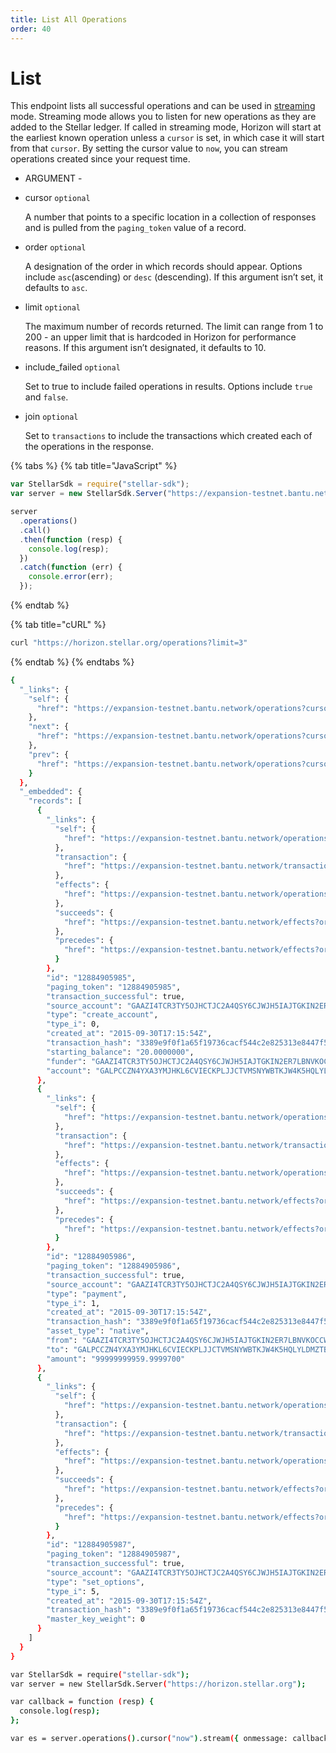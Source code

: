 ```yaml
---
title: List All Operations
order: 40
---
```


# List

This endpoint lists all successful operations and can be used in [streaming](../../introduction/streaming.md) mode. Streaming mode allows you to listen for new operations as they are added to the Stellar ledger. If called in streaming mode, Horizon will start at the earliest known operation unless a `cursor` is set, in which case it will start from that `cursor`. By setting the cursor value to `now`, you can stream operations created since your request time.

 - ARGUMENT - 

* cursor `optional`

  A number that points to a specific location in a collection of responses and is pulled from the `paging_token` value of a record.

* order `optional`

  A designation of the order in which records should appear. Options include `asc`\(ascending\) or `desc` \(descending\). If this argument isn’t set, it defaults to `asc`.

* limit `optional`

  The maximum number of records returned. The limit can range from 1 to 200 - an upper limit that is hardcoded in Horizon for performance reasons. If this argument isn’t designated, it defaults to 10.

* include\_failed `optional`

  Set to true to include failed operations in results. Options include `true` and `false`.

* join `optional`

  Set to `transactions` to include the transactions which created each of the operations in the response.

{% tabs %}
{% tab title="JavaScript" %}
```javascript
var StellarSdk = require("stellar-sdk");
var server = new StellarSdk.Server("https://expansion-testnet.bantu.network");

server
  .operations()
  .call()
  .then(function (resp) {
    console.log(resp);
  })
  .catch(function (err) {
    console.error(err);
  });
```
{% endtab %}

{% tab title="cURL" %}
```bash
curl "https://horizon.stellar.org/operations?limit=3"
```
{% endtab %}
{% endtabs %}

```bash
{
  "_links": {
    "self": {
      "href": "https://expansion-testnet.bantu.network/operations?cursor=\u0026limit=3\u0026order=asc"
    },
    "next": {
      "href": "https://expansion-testnet.bantu.network/operations?cursor=12884905987\u0026limit=3\u0026order=asc"
    },
    "prev": {
      "href": "https://expansion-testnet.bantu.network/operations?cursor=12884905985\u0026limit=3\u0026order=desc"
    }
  },
  "_embedded": {
    "records": [
      {
        "_links": {
          "self": {
            "href": "https://expansion-testnet.bantu.network/operations/12884905985"
          },
          "transaction": {
            "href": "https://expansion-testnet.bantu.network/transactions/3389e9f0f1a65f19736cacf544c2e825313e8447f569233bb8db39aa607c8889"
          },
          "effects": {
            "href": "https://expansion-testnet.bantu.network/operations/12884905985/effects"
          },
          "succeeds": {
            "href": "https://expansion-testnet.bantu.network/effects?order=desc\u0026cursor=12884905985"
          },
          "precedes": {
            "href": "https://expansion-testnet.bantu.network/effects?order=asc\u0026cursor=12884905985"
          }
        },
        "id": "12884905985",
        "paging_token": "12884905985",
        "transaction_successful": true,
        "source_account": "GAAZI4TCR3TY5OJHCTJC2A4QSY6CJWJH5IAJTGKIN2ER7LBNVKOCCWN7",
        "type": "create_account",
        "type_i": 0,
        "created_at": "2015-09-30T17:15:54Z",
        "transaction_hash": "3389e9f0f1a65f19736cacf544c2e825313e8447f569233bb8db39aa607c8889",
        "starting_balance": "20.0000000",
        "funder": "GAAZI4TCR3TY5OJHCTJC2A4QSY6CJWJH5IAJTGKIN2ER7LBNVKOCCWN7",
        "account": "GALPCCZN4YXA3YMJHKL6CVIECKPLJJCTVMSNYWBTKJW4K5HQLYLDMZTB"
      },
      {
        "_links": {
          "self": {
            "href": "https://expansion-testnet.bantu.network/operations/12884905986"
          },
          "transaction": {
            "href": "https://expansion-testnet.bantu.network/transactions/3389e9f0f1a65f19736cacf544c2e825313e8447f569233bb8db39aa607c8889"
          },
          "effects": {
            "href": "https://expansion-testnet.bantu.network/operations/12884905986/effects"
          },
          "succeeds": {
            "href": "https://expansion-testnet.bantu.network/effects?order=desc\u0026cursor=12884905986"
          },
          "precedes": {
            "href": "https://expansion-testnet.bantu.network/effects?order=asc\u0026cursor=12884905986"
          }
        },
        "id": "12884905986",
        "paging_token": "12884905986",
        "transaction_successful": true,
        "source_account": "GAAZI4TCR3TY5OJHCTJC2A4QSY6CJWJH5IAJTGKIN2ER7LBNVKOCCWN7",
        "type": "payment",
        "type_i": 1,
        "created_at": "2015-09-30T17:15:54Z",
        "transaction_hash": "3389e9f0f1a65f19736cacf544c2e825313e8447f569233bb8db39aa607c8889",
        "asset_type": "native",
        "from": "GAAZI4TCR3TY5OJHCTJC2A4QSY6CJWJH5IAJTGKIN2ER7LBNVKOCCWN7",
        "to": "GALPCCZN4YXA3YMJHKL6CVIECKPLJJCTVMSNYWBTKJW4K5HQLYLDMZTB",
        "amount": "99999999959.9999700"
      },
      {
        "_links": {
          "self": {
            "href": "https://expansion-testnet.bantu.network/operations/12884905987"
          },
          "transaction": {
            "href": "https://expansion-testnet.bantu.network/transactions/3389e9f0f1a65f19736cacf544c2e825313e8447f569233bb8db39aa607c8889"
          },
          "effects": {
            "href": "https://expansion-testnet.bantu.network/operations/12884905987/effects"
          },
          "succeeds": {
            "href": "https://expansion-testnet.bantu.network/effects?order=desc\u0026cursor=12884905987"
          },
          "precedes": {
            "href": "https://expansion-testnet.bantu.network/effects?order=asc\u0026cursor=12884905987"
          }
        },
        "id": "12884905987",
        "paging_token": "12884905987",
        "transaction_successful": true,
        "source_account": "GAAZI4TCR3TY5OJHCTJC2A4QSY6CJWJH5IAJTGKIN2ER7LBNVKOCCWN7",
        "type": "set_options",
        "type_i": 5,
        "created_at": "2015-09-30T17:15:54Z",
        "transaction_hash": "3389e9f0f1a65f19736cacf544c2e825313e8447f569233bb8db39aa607c8889",
        "master_key_weight": 0
      }
    ]
  }
}
```

```bash
var StellarSdk = require("stellar-sdk");
var server = new StellarSdk.Server("https://horizon.stellar.org");

var callback = function (resp) {
  console.log(resp);
};

var es = server.operations().cursor("now").stream({ onmessage: callback });
```

